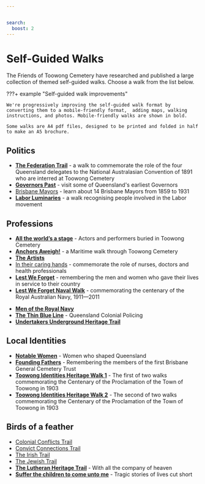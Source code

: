 ```yaml
---


search:
  boost: 2  
---
```


# Self-Guided Walks

The Friends of Toowong Cemetery have researched and published a large collection of themed self-guided walks. Choose a walk from the list below.

???+ example "Self-guided walk improvements" 

    We're progressively improving the self-guided walk format by converting them to a mobile-friendly format,  adding maps, walking instructions, and photos. Mobile-friendly walks are shown in bold.

    Some walks are A4 pdf files, designed to be printed and folded in half to make an A5 brochure. 

<!-- 

![](../assets/self-guided-walk-brochures.jpg){ width="50%" } 

*<small>Self-guided walk brochures are available in the [Museum](../cemetery/museum.md)</small>*

??? Warning "To Do" 

    - Determine the best way to group these walks
    - Refine names and descriptions
    - Convert and test all walks 

-->


## Politics

- **[The Federation Trail][federation-trail]** - a walk to commemorate the role of the four Queensland delegates to the National Australasian Convention of 1891 who are interred at Toowong Cemetery
- **[Governors Past][governors-past]** - visit some of Queensland's earliest Governors
- [Brisbane Mayors][brisbane-mayors] - learn about 14 Brisbane Mayors from 1859 to 1931
- **[Labor Luminaries][labor-luminaries]** - a walk recognising people involved in the Labor movement 

## Professions

- **[All the world’s a stage][actors]** - Actors and performers buried in Toowong Cemetery
- **[Anchors Aweigh!][anchors-aweigh]** - a Maritime walk through Toowong Cemetery
- **[The Artists][artists]**
- [In their caring hands][nurses] - commemorate the role of nurses, doctors and health professionals
- **[Lest We Forget][lest-we-forget]** - remembering the men and women who gave their lives in service to their country
- **[Lest We Forget Naval Walk][lest-we-forget-navy]** - commemorating the centenary of the Royal Australian Navy, 1911—2011
<!-- - [Toowong Cemetery Remembrance Walk][remembrance-walk] - explore the lives of Queensland's volunteer troops and take a moment to reflect on the service and sacrifice for which the Anzac Legend is known. -->
- **[Men of the Royal Navy][rn]** 
- **[The Thin Blue Line][thin-blue-line]** - Queensland Colonial Policing
- **[Undertakers Underground Heritage Trail][undertakers-underground]**


## Local Identities

- **[Notable Women][notable-women]** - Women who shaped Queensland
- **[Founding Fathers][founding-fathers]** - Remembering the members of the first Brisbane General Cemetery Trust
- **[Toowong Identities Heritage Walk 1][toowong-identities-1]** - The first of two walks commemorating the Centenary of the Proclamation of the Town of Toowong in 1903
- **[Toowong Identities Heritage Walk 2][toowong-identities-2]** - The second of two walks commemorating the Centenary of the Proclamation of the Town of Toowong in 1903


## Birds of a feather 

- [Colonial Conflicts Trail][colonial-conflicts] 
- [Convict Connections Trail][convicts]
- [The Irish Trail][irish-trail] 
- [The Jewish Trail][jewish-trail]
- **[The Lutheran Heritage Trail][lutheran-trail]** - With all the company of heaven
- **[Suffer the children to come unto me][children]** - Tragic stories of lives cut short

<!--

## Brisbane City Council walks

- [Brisbane City Council Trail 1][bcc-walk-1] - A tour of the southern corner portion of Toowong Cemetery.
- [Brisbane City Council Trail 2][bcc-walk-2]

-->

<!-- links to pages or pdfs -->

[federation-trail]: federation-trail.md
[governors-past]: governors-past.md
[brisbane-mayors]: ../assets/guides/brisbane-mayors.pdf
[labor-luminaries]: labor-luminaries.md

[actors]: all-the-worlds-a-stage.md 
[anchors-aweigh]: anchors-aweigh.md
[artists]: artists.md

[rn]: men-of-the-royal-navy.md

[undertakers-underground]: undertakers-underground.md 
[nurses]: ../assets/guides/in-their-caring-hands.pdf
[nursesx]: in-their-caring-hands.md
[lest-we-forget]: lest-we-forget.md
[lest-we-forget-navy]: lest-we-forget-navy.md

[remembrance-walk]: remembrance-walk.md
[thin-blue-line]: thin-blue-line.md
[founding-fathersx]: ../assets/guides/founding-fathers.pdf
[founding-fathers]: founding-fathers.md
[notable-womenx]: ../assets/guides/notable-women.pdf
[notable-women]: notable-women.md
[toowong-identities-1]: toowong-identities-1.md
[toowong-identities-2]: toowong-identities-2.md

[convicts]: ../assets/guides/convicts.pdf
[colonial-conflicts]: ../assets/guides/colonial-conflicts.pdf
[irish-trail]: ../assets/guides/irish-trail.pdf
[jewish-trail]: ../assets/guides/jewish-trail.pdf
[lutheran-trail]: lutheran-trail.md
[childrenx]: ../assets/guides/children.pdf
[children]: children.md
[bcc-walk-1]: bcc-walk-1.md
[bcc-walk-2]: bcc-walk-2.md
